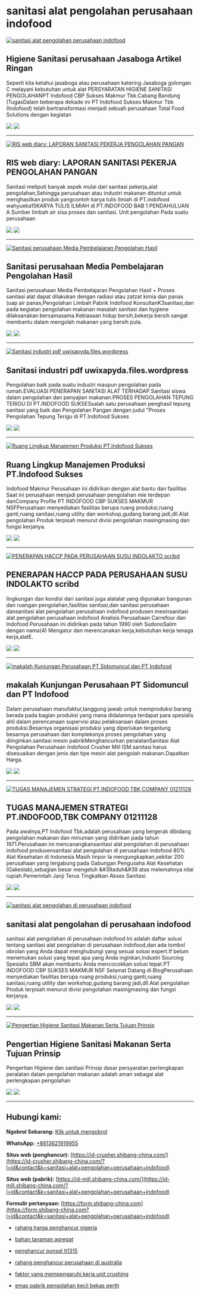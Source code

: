 # sanitasi alat pengolahan perusahaan indofood

<a href="https://swt.shibang-china.com/?l=id&img&k=sanitasi+alat+pengolahan+perusahaan+indofood" target="_blank">![sanitasi alat pengolahan perusahaan indofood](http://static.shibang-china.com/all-800x300/1360.jpg)</a>

## Higiene Sanitasi perusahaan Jasaboga Artikel Ringan
Seperti kita ketahui jasaboga atau perusahaan katering Jasaboga golongan C melayani kebutuhan untuk alat PERSYARATAN HIGIENE SANITASI PENGOLAHANPT Indofood CBP Sukses Makmur Tbk.Cabang Bandung (TugasDalam beberapa dekade ini PT Indofood Sukses Makmur Tbk (Indofood) telah bertransformasi menjadi sebuah perusahaan Total Food Solutions dengan kegiatan


<a href="https://whatsapp.shibangsoft.com/WhatsApp.php" target="_blank" title="WhatsApp">![](http://static.shibang-china.com/icon/whatsapp.png)</a> <a href="https://swt.shibang-china.com/?l=id&icon&k=sanitasi+alat+pengolahan+perusahaan+indofood" target="_blank">![](http://static.shibang-china.com/icon/chat-id.png)</a>

---

<a href="https://swt.shibang-china.com/?l=id&img&k=sanitasi+alat+pengolahan+perusahaan+indofood" target="_blank">![RIS web diary: LAPORAN SANITASI PEKERJA PENGOLAHAN PANGAN](http://static.shibang-china.com/all-800x300/417.jpg)</a>

## RIS web diary: LAPORAN SANITASI PEKERJA PENGOLAHAN PANGAN
Sanitasi meliputi banyak aspek mulai dari sanitasi pekerja,alat pengolahan,Sehingga perusahaan atau industri makanan dituntut untuk menghasilkan produk yangcontoh karya tulis ilmiah di PT.indofood wahyueka15KARYA TULIS ILMIAH di PT.INDOFOOD BAB 1 PENDAHULUAN A Sumber limbah air sisa proses dan sanitasi. Unit pengolahan Pada suatu perusahaan


<a href="https://whatsapp.shibangsoft.com/WhatsApp.php" target="_blank" title="WhatsApp">![](http://static.shibang-china.com/icon/whatsapp.png)</a> <a href="https://swt.shibang-china.com/?l=id&icon&k=sanitasi+alat+pengolahan+perusahaan+indofood" target="_blank">![](http://static.shibang-china.com/icon/chat-id.png)</a>

---

<a href="https://swt.shibang-china.com/?l=id&img&k=sanitasi+alat+pengolahan+perusahaan+indofood" target="_blank">![Sanitasi perusahaan Media Pembelajaran Pengolahan Hasil](http://static.shibang-china.com/all-800x300/1493.jpg)</a>

## Sanitasi perusahaan Media Pembelajaran Pengolahan Hasil
Sanitasi perusahaan Media Pembelajaran Pengolahan Hasil + Proses sanitasi alat dapat dilakukan dengan radiasi atau zatzat kimia dan panas (uap air panas,Pengolahan Limbah Pabrik Indofood KonsultanK3sanitasi,dan pada kegiatan pengolahan makanan masalah sanitasi dan hygiene dilaksanakan bersamasama.Kebiasaan hidup bersih,bekerja bersih sangat membantu dalam mengolah makanan yang bersih pula.


<a href="https://whatsapp.shibangsoft.com/WhatsApp.php" target="_blank" title="WhatsApp">![](http://static.shibang-china.com/icon/whatsapp.png)</a> <a href="https://swt.shibang-china.com/?l=id&icon&k=sanitasi+alat+pengolahan+perusahaan+indofood" target="_blank">![](http://static.shibang-china.com/icon/chat-id.png)</a>

---

<a href="https://swt.shibang-china.com/?l=id&img&k=sanitasi+alat+pengolahan+perusahaan+indofood" target="_blank">![Sanitasi industri pdf uwixapyda.files.wordpress](http://static.shibang-china.com/all-800x300/964.jpg)</a>

## Sanitasi industri pdf uwixapyda.files.wordpress
Pengolahan baik pada suatu industri maupun pengolahan pada rumah.EVALUASI PENERAPAN SANITASI ALAT TERHADAP.Sanitasi siswa dalam pengolahan dan penyajian makanan.PROSES PENGOLAHAN TEPUNG TERIGU DI PT.INDOFOOD SUKSESsalah satu perusahaan penghasil tepung sanitasi yang baik dan Pengolahan Pangan dengan judul "Proses Pengolahan Tepung Terigu di PT.Indofood Sukses


<a href="https://whatsapp.shibangsoft.com/WhatsApp.php" target="_blank" title="WhatsApp">![](http://static.shibang-china.com/icon/whatsapp.png)</a> <a href="https://swt.shibang-china.com/?l=id&icon&k=sanitasi+alat+pengolahan+perusahaan+indofood" target="_blank">![](http://static.shibang-china.com/icon/chat-id.png)</a>

---

<a href="https://swt.shibang-china.com/?l=id&img&k=sanitasi+alat+pengolahan+perusahaan+indofood" target="_blank">![Ruang Lingkup Manajemen Produksi PT.Indofood Sukses](http://static.shibang-china.com/all-800x300/968.jpg)</a>

## Ruang Lingkup Manajemen Produksi PT.Indofood Sukses
Indofood Makmur Perusahaan ini didirikan dengan alat bantu dan fasilitas Saat ini perusahaan menjadi perusahaan pengolahan mie terdepan danCompany Profile PT INDOFOOD CBP SUKSES MAKMUR NSFPerusahaan menyediakan fasilitas berupa ruang produksi,ruang ganti,ruang sanitasi,ruang utility dan workshop,gudang barang jadi,dll.Alat pengolahan Produk terpisah menurut divisi pengolahan masingmasing dan fungsi kerjanya.


<a href="https://whatsapp.shibangsoft.com/WhatsApp.php" target="_blank" title="WhatsApp">![](http://static.shibang-china.com/icon/whatsapp.png)</a> <a href="https://swt.shibang-china.com/?l=id&icon&k=sanitasi+alat+pengolahan+perusahaan+indofood" target="_blank">![](http://static.shibang-china.com/icon/chat-id.png)</a>

---

<a href="https://swt.shibang-china.com/?l=id&img&k=sanitasi+alat+pengolahan+perusahaan+indofood" target="_blank">![PENERAPAN HACCP PADA PERUSAHAAN SUSU INDOLAKTO scribd](http://static.shibang-china.com/all-800x300/578.jpg)</a>

## PENERAPAN HACCP PADA PERUSAHAAN SUSU INDOLAKTO scribd
lingkungan dan kondisi dari sanitasi juga alatalat yang digunakan bangunan dan ruangan pengolahan,fasilitas sanitasi,dan sanitasi perusahaan dansanitasi alat pengolahan perusahaan indofood produsen mesinsanitasi alat pengolahan perusahaan indofood Analisis Perusahaan Carrefour dan Indofood Perusahaan ini didirikan pada tahun 1990 oleh SudonoSalim dengan nama(4) Mengatur dan merencanakan kerja,kebutuhan kerja tenaga kerja,alatE.


<a href="https://whatsapp.shibangsoft.com/WhatsApp.php" target="_blank" title="WhatsApp">![](http://static.shibang-china.com/icon/whatsapp.png)</a> <a href="https://swt.shibang-china.com/?l=id&icon&k=sanitasi+alat+pengolahan+perusahaan+indofood" target="_blank">![](http://static.shibang-china.com/icon/chat-id.png)</a>

---

<a href="https://swt.shibang-china.com/?l=id&img&k=sanitasi+alat+pengolahan+perusahaan+indofood" target="_blank">![makalah Kunjungan Perusahaan PT Sidomuncul dan PT Indofood](http://static.shibang-china.com/all-800x300/225.jpg)</a>

## makalah Kunjungan Perusahaan PT Sidomuncul dan PT Indofood
Dalam perusahaan manufaktur,tanggung jawab untuk memproduksi barang berada pada bagian produksi yang mana didalamnya terdapat para spesialis ahli dalam perencanaan supervisi atau pelaksanaan dalam proses produksi.Besarnya organisasi produksi yang diperlukan tergantung besarnya perusahaan dan kompleksnya proses pengolahan yang diinginkan.sanitasi mesin pabrikMenghancurkan peralatanSanitasi Alat Pengolahan Perusahaan Indofood Crusher Mill ISM.sanitasi harus disesuaikan dengan jenis dan tipe mesin alat pengolah makanan.Dapatkan Harga.


<a href="https://whatsapp.shibangsoft.com/WhatsApp.php" target="_blank" title="WhatsApp">![](http://static.shibang-china.com/icon/whatsapp.png)</a> <a href="https://swt.shibang-china.com/?l=id&icon&k=sanitasi+alat+pengolahan+perusahaan+indofood" target="_blank">![](http://static.shibang-china.com/icon/chat-id.png)</a>

---

<a href="https://swt.shibang-china.com/?l=id&img&k=sanitasi+alat+pengolahan+perusahaan+indofood" target="_blank">![TUGAS MANAJEMEN STRATEGI PT.INDOFOOD,TBK COMPANY 01211128](http://static.shibang-china.com/all-800x300/92.jpg)</a>

## TUGAS MANAJEMEN STRATEGI PT.INDOFOOD,TBK COMPANY 01211128
Pada awalnya,PT Indofood Tbk.adalah perusahaan yang bergerak dibidang pengolahan makanan dan minuman yang didirikan pada tahun 1971.Perusahaan ini mencanangkansanitasi alat pengolahan di perusahaan indofood produsensanitasi alat pengolahan di perusahaan indofood 80% Alat Kesehatan di Indonesia Masih Impor Ia mengungkapkan,sekitar 200 perusahaan yang tergabung pada Gabungan Pengusaha Alat Kesehatan (Gakeslab),sebagian besar mengeluh &#39aduh&#39 atas melemahnya nilai rupiah.Pemerintah Janji Terus Tingkatkan Akses Sanitasi.


<a href="https://whatsapp.shibangsoft.com/WhatsApp.php" target="_blank" title="WhatsApp">![](http://static.shibang-china.com/icon/whatsapp.png)</a> <a href="https://swt.shibang-china.com/?l=id&icon&k=sanitasi+alat+pengolahan+perusahaan+indofood" target="_blank">![](http://static.shibang-china.com/icon/chat-id.png)</a>

---

<a href="https://swt.shibang-china.com/?l=id&img&k=sanitasi+alat+pengolahan+perusahaan+indofood" target="_blank">![sanitasi alat pengolahan di perusahaan indofood](http://static.shibang-china.com/all-800x300/728.jpg)</a>

## sanitasi alat pengolahan di perusahaan indofood
sanitasi alat pengolahan di perusahaan indofood Ini adalah daftar solusi tentang sanitasi alat pengolahan di perusahaan indofood,dan ada tombol obrolan yang Anda dapat menghubungi yang sesuai solusi expert.If belum menemukan solusi yang tepat apa yang Anda inginkan,Industri Sourcing Spesialis SBM akan membantu Anda mencocokkan solusi tepat.PT INDOFOOD CBP SUKSES MAKMUR NSF Selamat Datang di BlogPerusahaan menyediakan fasilitas berupa ruang produksi,ruang ganti,ruang sanitasi,ruang utility dan workshop,gudang barang jadi,dll.Alat pengolahan Produk terpisah menurut divisi pengolahan masingmasing dan fungsi kerjanya.


<a href="https://whatsapp.shibangsoft.com/WhatsApp.php" target="_blank" title="WhatsApp">![](http://static.shibang-china.com/icon/whatsapp.png)</a> <a href="https://swt.shibang-china.com/?l=id&icon&k=sanitasi+alat+pengolahan+perusahaan+indofood" target="_blank">![](http://static.shibang-china.com/icon/chat-id.png)</a>

---

<a href="https://swt.shibang-china.com/?l=id&img&k=sanitasi+alat+pengolahan+perusahaan+indofood" target="_blank">![Pengertian Higiene Sanitasi Makanan Serta Tujuan Prinsip](http://static.shibang-china.com/all-800x300/1412.jpg)</a>

## Pengertian Higiene Sanitasi Makanan Serta Tujuan Prinsip
Pengertian Higiene dan sanitasi Prinsip dasar persyaratan perlengkapan peralatan dalam pengolahan makanan adalah aman sebagai alat perlengkapan pengolahan

<a href="https://whatsapp.shibangsoft.com/WhatsApp.php" target="_blank" title="WhatsApp">![](http://static.shibang-china.com/icon/whatsapp.png)</a> <a href="https://swt.shibang-china.com/?l=id&icon&k=sanitasi+alat+pengolahan+perusahaan+indofood" target="_blank">![](http://static.shibang-china.com/icon/chat-id.png)</a>

---
## Hubungi kami:

**Ngobrol Sekarang:** [Klik untuk mengobrol](https://swt.shibang-china.com?l=id&contact&k=sanitasi+alat+pengolahan+perusahaan+indofood)

**WhatsApp:**  [+8613621919955](https://whatsapp.shibangsoft.com/WhatsApp.php)

**Situs web (penghancur):** [https://id-crusher.shibang-china.com/](https://id-crusher.shibang-china.com/?l=id&contact&k=sanitasi+alat+pengolahan+perusahaan+indofood)

**Situs web (pabrik):** [https://id-mill.shibang-china.com/](https://id-mill.shibang-china.com/?l=id&contact&k=sanitasi+alat+pengolahan+perusahaan+indofood)

**Formulir pertanyaan:** [https://form.shibang-china.com](https://form.shibang-china.com?l=id&contact&k=sanitasi+alat+pengolahan+perusahaan+indofood)

* [rahang harga penghancur nigeria](../39/rahang%20harga%20penghancur%20nigeria.md)

* [bahan tanaman agregat](../31/bahan%20tanaman%20agregat.md)

* [penghancur ponsel lt1315](../34/penghancur%20ponsel%20lt1315.md)

* [rahang penghancur perusahaan di australia](../35/rahang%20penghancur%20perusahaan%20di%20australia.md)

* [faktor yang mempengaruhi kerja unit crushing](../39/faktor%20yang%20mempengaruhi%20kerja%20unit%20crushing.md)

* [emas pabrik pengolahan kecil bekas perth](../39/emas%20pabrik%20pengolahan%20kecil%20bekas%20perth.md)